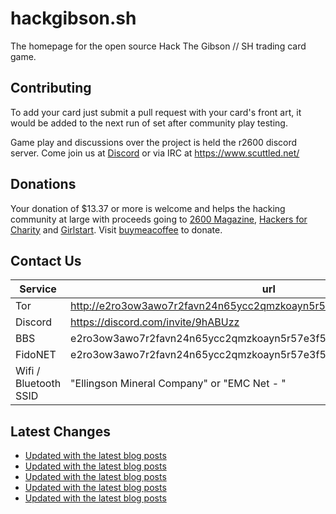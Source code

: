 # hackgibson.sh
The homepage for the open source Hack The Gibson // SH trading card game.


## Contributing

To add your card just submit a pull request with your card's front art, it would be added to the next run of set after community play testing.

Game play and discussions over the project is held the r2600 discord server. Come join us at [Discord](https://discord.com/invite/9hABUzz) or via IRC at https://www.scuttled.net/


## Donations

Your donation of $13.37 or more is welcome and helps the hacking community at large with proceeds going to [2600 Magazine](https://2600.com/), [Hackers for Charity](https://hackersforcharity.org) and [Girlstart](https://girlstart.org).  Visit [buymeacoffee](https://www.buymeacoffee.com/hackgibson.sh) to donate.


## Contact Us

Service | url
-|-
Tor | http://e2ro3ow3awo7r2favn24n65ycc2qmzkoayn5r57e3f56nvjwdcgg32ad.onion
Discord | https://discord.com/invite/9hABUzz
BBS | e2ro3ow3awo7r2favn24n65ycc2qmzkoayn5r57e3f56nvjwdcgg32ad.onion:23
FidoNET | e2ro3ow3awo7r2favn24n65ycc2qmzkoayn5r57e3f56nvjwdcgg32ad.onion:24554
Wifi / Bluetooth SSID | "Ellingson Mineral Company" or "EMC Net - <fidonet address>"

## Latest Changes
<!-- BLOG-POST-LIST:START -->
- [Updated with the latest blog posts](https://github.com/DFW2600/hackgibson.sh/commit/0054d7091ef6f5d9c7f4b1c6bb71381f6039db4f)
- [Updated with the latest blog posts](https://github.com/DFW2600/hackgibson.sh/commit/672220a06c16abf6d23b145d43691a477b3cce23)
- [Updated with the latest blog posts](https://github.com/DFW2600/hackgibson.sh/commit/0bb6116a4c0e97e735d1320c4eda408d20ab6923)
- [Updated with the latest blog posts](https://github.com/DFW2600/hackgibson.sh/commit/6206b83d2942398d3ffdce1e8bd1034bcfbf4743)
- [Updated with the latest blog posts](https://github.com/DFW2600/hackgibson.sh/commit/22d9af2f178206ded7b485f7e3cbf8ba1402b1cf)
<!-- BLOG-POST-LIST:END -->
